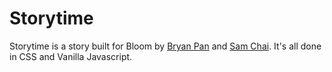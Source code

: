 # Storytime

Storytime is a story built for Bloom by [Bryan Pan](https://bryanpan.co) and [Sam Chai](https://samchai.co). It's all done in CSS and Vanilla Javascript.
